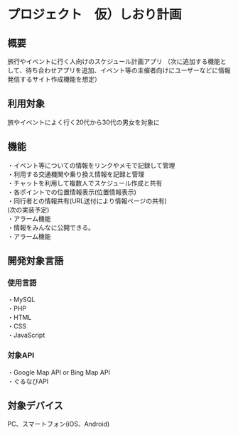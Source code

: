 プロジェクト　仮）しおり計画
======================

概要
------
旅行やイベントに行く人向けのスケジュール計画アプリ
（次に追加する機能として、待ち合わせアプリを追加、イベント等の主催者向けにユーザーなどに情報発信するサイト作成機能を想定）

利用対象
------
旅やイベントによく行く20代から30代の男女を対象に

機能
------
・イベント等についての情報をリンクやメモで記録して管理  
・利用する交通機関や乗り換え情報を記録と管理  
・チャットを利用して複数人でスケジュール作成と共有  
・各ポイントでの位置情報表示(位置情報表示)  
・同行者との情報共有(URL送付により情報ページの共有)  
(次の実装予定)  
・アラーム機能  
・情報をみんなに公開できる。  
・アラーム機能  

開発対象言語
------

### 使用言語 ###
・MySQL  
・PHP  
・HTML  
・CSS  
・JavaScript  

### 対象API ###
・Google Map API or Bing Map  API  
・ぐるなびAPI


対象デバイス
------

PC、スマートフォン(iOS、Android)

